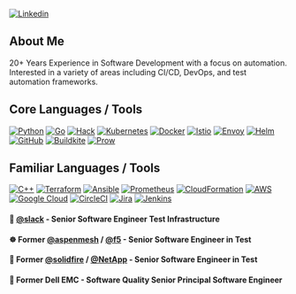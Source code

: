 <!---
Redundant to have github, but keeping this around in case I need it somewhere else
[![GitHub](https://img.shields.io/badge/GitHub-100000?style=for-the-badge&logo=github&logoColor=white)](https://github.com/johndlong)](https://github.com/johndlong)
--->

[![Linkedin](https://img.shields.io/badge/-LinkedIn-blue?style=for-the-badge&logo=Linkedin&logoColor=white)](https://linkedin.com/in/john-d-long/)

## About Me

20+ Years Experience in Software Development with a focus on automation. Interested in a variety of areas including CI/CD, DevOps, and test automation frameworks.

## Core Languages / Tools

[![Python](https://img.shields.io/badge/Python-FFD43B?style=for-the-badge&logo=python&logoColor=blue)](https://www.python.org/)
[![Go](https://img.shields.io/badge/Go-00ADD8?style=for-the-badge&logo=go&logoColor=white)](https://go.dev/)
[![Hack](https://img.shields.io/badge/hack-orange.svg?style=for-the-badge&logo=data:image/svg+xml;base64,PHN2ZyB4bWxucz0iaHR0cDovL3d3dy53My5vcmcvMjAwMC9zdmciIHZpZXdCb3g9IjAgMCAyNTMuNiAyNTMuNiI+PHBhdGggZmlsbD0iIzIyMUYyMCIgZD0iTTYzLjYgMjE3LjhsNTcuOC01OC43SDYzLjZ6bTYwLjMtMTg1LjNMNjMuNiA5MS40djYxLjVsNjAuMy02MC4zeiIvPjxwYXRoIGZpbGw9IiNFRUUiIGQ9Ik0xMjguMSA5NC42djU3LjVsNTguMi01Ny41eiIvPjxwYXRoIGZpbGw9IiMyMjFGMjAiIGQ9Ik0xMjguMSAyMjAuN0wxOTAgMTU5Vjk3LjZsLTYxLjkgNjEuNnoiLz48cGF0aCBmaWxsPSIjRTBBMzNCIiBkPSJNMTIzLjkgMTU0LjRWOTguM2wtNTYuMyA1NnoiLz48L3N2Zz4=)](https://hacklang.org/)
[![Kubernetes](https://img.shields.io/badge/kubernetes-326ce5.svg?&style=for-the-badge&logo=kubernetes&logoColor=white)](https://kubernetes.io/)
[![Docker](https://img.shields.io/badge/Docker-2CA5E0?style=for-the-badge&logo=docker&logoColor=white)](https://www.docker.com/)
[![Istio](https://img.shields.io/badge/Istio-466BB0?style=for-the-badge&logo=Istio&logoColor=white)](https://istio.io/)
[![Envoy](https://img.shields.io/badge/Envoy-AC6199?style=for-the-badge&logo=envoyproxy&logoColor=white)](https://www.envoyproxy.io/)
[![Helm](https://img.shields.io/badge/Helm-0F1689?style=for-the-badge&logo=Helm&labelColor=0F1689)](https://helm.sh/)
[![GitHub](https://img.shields.io/badge/GitHub-100000?style=for-the-badge&logo=github&logoColor=white)](https://github.com/)
[![Buildkite](https://img.shields.io/badge/Buildkite-1d253a?style=for-the-badge&logo=buildkite&logoColor=07C160)](https://buildkite.com/)
[![Prow](https://img.shields.io/badge/Prow-326ce5?&style=for-the-badge&logo=kubernetes&logoColor=white)](https://docs.prow.k8s.io/docs/)

## Familiar Languages / Tools

[![C++](https://img.shields.io/badge/C%2B%2B-00599C?style=for-the-badge&logo=c%2B%2B&logoColor=white)](https://cplusplus.com/)
[![Terraform](https://img.shields.io/badge/Terraform-7B42BC?style=for-the-badge&logo=terraform&logoColor=white)](https://www.terraform.io/)
[![Ansible](https://img.shields.io/badge/Ansible-000000?style=for-the-badge&logo=ansible&logoColor=white)](https://www.ansible.com/)
[![Prometheus](https://img.shields.io/badge/Prometheus-E6522C?style=for-the-badge&logo=Prometheus&logoColor=white)](https://prometheus.io/)
[![CloudFormation](https://img.shields.io/badge/CloudFormation-FF9900?style=for-the-badge&logo=amazonaws&logoColor=white)](https://aws.amazon.com/cloudformation/)
[![AWS](https://img.shields.io/badge/Amazon_AWS-FF9900?style=for-the-badge&logo=amazonaws&logoColor=white)](https://aws.amazon.com)
[![Google Cloud](https://img.shields.io/badge/Google_Cloud-4285F4?style=for-the-badge&logo=google-cloud&logoColor=white)](https://cloud.google.com/gcp)
[![CircleCI](https://img.shields.io/badge/circleci-343434?style=for-the-badge&logo=circleci&logoColor=white)](https://circleci.com/)
[![Jira](https://img.shields.io/badge/Jira-0052CC?style=for-the-badge&logo=jirasoftware&logoColor=white)](https://www.atlassian.com/software/jira)
[![Jenkins](https://img.shields.io/badge/Jenkins-D24939?style=for-the-badge&logo=Jenkins&logoColor=white)](https://www.jenkins.io/)

#### 📱 [@slack](https://github.com/slackhq) - Senior Software Engineer Test Infrastructure
#### ☸️ Former [@aspenmesh](https://github.com/aspenmesh) / [@f5](https://github.com/f5) - Senior Software Engineer in Test
#### 💾 Former [@solidfire](https://github.com/solidfire) / [@NetApp](https://github.com/netapp) - Senior Software Engineer in Test
#### 💾 Former Dell EMC - Software Quality Senior Principal Software Engineer

